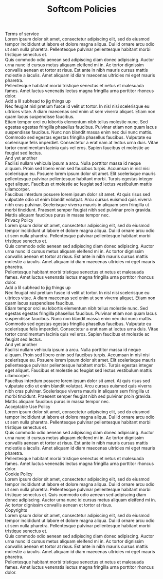 ---
layout: policies
permalink: /policies/
title: Softcom Policies
headline: Softcom Policies
copy: |-
    Our digital products terms, privacy, acceptable use, and cookie policies, copyrights. 
featured_image: /uploads/pages/policies.jpg
image_description: Softcom impacts
body: |-
    ### Terms of service
    Lorem ipsum dolor sit amet, consectetur adipiscing elit, sed do eiusmod tempor incididunt ut labore et dolore magna aliqua. Dui id ornare arcu odio ut sem nulla pharetra. Pellentesque pulvinar pellentesque habitant morbi tristique senectus et. 
    
    Quis commodo odio aenean sed adipiscing diam donec adipiscing. Auctor urna nunc id cursus metus aliquam eleifend mi in. Ac tortor dignissim convallis aenean et tortor at risus. Est ante in nibh mauris cursus mattis molestie a iaculis. Amet aliquam id diam maecenas ultricies mi eget mauris pharetra. 
    
    Pellentesque habitant morbi tristique senectus et netus et malesuada fames. Amet luctus venenatis lectus magna fringilla urna porttitor rhoncus dolor.

    #### Add a lil subhead to jig things up
    Nec feugiat nisl pretium fusce id velit ut tortor. In nisl nisi scelerisque eu ultrices vitae. A diam maecenas sed enim ut sem viverra aliquet. Etiam non quam lacus suspendisse faucibus. 
    
    Etiam tempor orci eu lobortis elementum nibh tellus molestie nunc. Sed egestas egestas fringilla phasellus faucibus. Pulvinar etiam non quam lacus suspendisse faucibus. Nunc non blandit massa enim nec dui nunc mattis. 
    
    Commodo sed egestas egestas fringilla phasellus faucibus. Vulputate eu scelerisque felis imperdiet. Consectetur a erat nam at lectus urna duis. Vitae tortor condimentum lacinia quis vel eros. Sapien faucibus et molestie ac feugiat sed lectus.

    #### And yet another
    Facilisi nullam vehicula ipsum a arcu. Nulla porttitor massa id neque aliquam. Proin sed libero enim sed faucibus turpis. Accumsan in nisl nisi scelerisque eu. Posuere lorem ipsum dolor sit amet. Elit scelerisque mauris pellentesque pulvinar pellentesque habitant morbi. Turpis egestas integer eget aliquet. Faucibus et molestie ac feugiat sed lectus vestibulum mattis ullamcorper. 
    
    Faucibus interdum posuere lorem ipsum dolor sit amet. At quis risus sed vulputate odio ut enim blandit volutpat. Arcu cursus euismod quis viverra nibh cras pulvinar. Scelerisque viverra mauris in aliquam sem fringilla ut morbi tincidunt. Praesent semper feugiat nibh sed pulvinar proin gravida. Mattis aliquam faucibus purus in massa tempor nec.

    ### Privacy Policy
    Lorem ipsum dolor sit amet, consectetur adipiscing elit, sed do eiusmod tempor incididunt ut labore et dolore magna aliqua. Dui id ornare arcu odio ut sem nulla pharetra. Pellentesque pulvinar pellentesque habitant morbi tristique senectus et. 
    
    Quis commodo odio aenean sed adipiscing diam donec adipiscing. Auctor urna nunc id cursus metus aliquam eleifend mi in. Ac tortor dignissim convallis aenean et tortor at risus. Est ante in nibh mauris cursus mattis molestie a iaculis. Amet aliquam id diam maecenas ultricies mi eget mauris pharetra. 
    
    Pellentesque habitant morbi tristique senectus et netus et malesuada fames. Amet luctus venenatis lectus magna fringilla urna porttitor rhoncus dolor.

    #### Add a lil subhead to jig things up
    Nec feugiat nisl pretium fusce id velit ut tortor. In nisl nisi scelerisque eu ultrices vitae. A diam maecenas sed enim ut sem viverra aliquet. Etiam non quam lacus suspendisse faucibus. 
    
    Etiam tempor orci eu lobortis elementum nibh tellus molestie nunc. Sed egestas egestas fringilla phasellus faucibus. Pulvinar etiam non quam lacus suspendisse faucibus. Nunc non blandit massa enim nec dui nunc mattis. 
    
    Commodo sed egestas egestas fringilla phasellus faucibus. Vulputate eu scelerisque felis imperdiet. Consectetur a erat nam at lectus urna duis. Vitae tortor condimentum lacinia quis vel eros. Sapien faucibus et molestie ac feugiat sed lectus.

    #### And yet another
    Facilisi nullam vehicula ipsum a arcu. Nulla porttitor massa id neque aliquam. Proin sed libero enim sed faucibus turpis. Accumsan in nisl nisi scelerisque eu. Posuere lorem ipsum dolor sit amet. Elit scelerisque mauris pellentesque pulvinar pellentesque habitant morbi. Turpis egestas integer eget aliquet. Faucibus et molestie ac feugiat sed lectus vestibulum mattis ullamcorper. 
    
    Faucibus interdum posuere lorem ipsum dolor sit amet. At quis risus sed vulputate odio ut enim blandit volutpat. Arcu cursus euismod quis viverra nibh cras pulvinar. Scelerisque viverra mauris in aliquam sem fringilla ut morbi tincidunt. Praesent semper feugiat nibh sed pulvinar proin gravida. Mattis aliquam faucibus purus in massa tempor nec.

    ### Acceptable Use Policy
    Lorem ipsum dolor sit amet, consectetur adipiscing elit, sed do eiusmod tempor incididunt ut labore et dolore magna aliqua. Dui id ornare arcu odio ut sem nulla pharetra. Pellentesque pulvinar pellentesque habitant morbi tristique senectus et. 
    
    Quis commodo odio aenean sed adipiscing diam donec adipiscing. Auctor urna nunc id cursus metus aliquam eleifend mi in. Ac tortor dignissim convallis aenean et tortor at risus. Est ante in nibh mauris cursus mattis molestie a iaculis. Amet aliquam id diam maecenas ultricies mi eget mauris pharetra. 
    
    Pellentesque habitant morbi tristique senectus et netus et malesuada fames. Amet luctus venenatis lectus magna fringilla urna porttitor rhoncus dolor.

    ### Cookie Policy
    Lorem ipsum dolor sit amet, consectetur adipiscing elit, sed do eiusmod tempor incididunt ut labore et dolore magna aliqua. Dui id ornare arcu odio ut sem nulla pharetra. Pellentesque pulvinar pellentesque habitant morbi tristique senectus et. Quis commodo odio aenean sed adipiscing diam donec adipiscing. Auctor urna nunc id cursus metus aliquam eleifend mi in. Ac tortor dignissim convallis aenean et tortor at risus.

    ### Copyrights
    Lorem ipsum dolor sit amet, consectetur adipiscing elit, sed do eiusmod tempor incididunt ut labore et dolore magna aliqua. Dui id ornare arcu odio ut sem nulla pharetra. Pellentesque pulvinar pellentesque habitant morbi tristique senectus et. 
    
    Quis commodo odio aenean sed adipiscing diam donec adipiscing. Auctor urna nunc id cursus metus aliquam eleifend mi in. Ac tortor dignissim convallis aenean et tortor at risus. Est ante in nibh mauris cursus mattis molestie a iaculis. Amet aliquam id diam maecenas ultricies mi eget mauris pharetra. 
    
    Pellentesque habitant morbi tristique senectus et netus et malesuada fames. Amet luctus venenatis lectus magna fringilla urna porttitor rhoncus dolor.
---